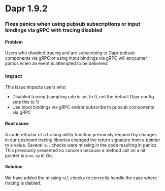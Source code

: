 # Dapr 1.9.2

### Fixes panics when using pubsub subscriptions or input bindings via gRPC with tracing disabled

#### Problem

Users who disabled tracing and are subscribing to Dapr pubsub components via gRPC or using input bindings via gRPC will encounter panics when an event is attempted to be delivered.

### Impact

This issue impacts users who:

- Disabled tracing (sampling rate is set to 0, not the default Dapr config sets this to 1)
- Use input bindings via gRPC and/or subscribe to pubsub components via gRPC

#### Root cause

A code refactor of a tracing utility function previously required by changes in our upstream tracing libraries changed the return signature from a pointer to a value. Several `nil` checks were missing in the code resulting in panics. This previously presented no concern because a method call on a nil pointer is a `no-op` in Go.

#### Solution

We have added the missing `nil` checks to correctly handle the case where tracing is diabled.
